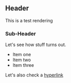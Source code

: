 ## Header

This is a test rendering

### Sub-Header

Let's see how stuff turns out.

- Item one
- Item two
- Item three

Let's also check a [hyperlink](https://github.com)
